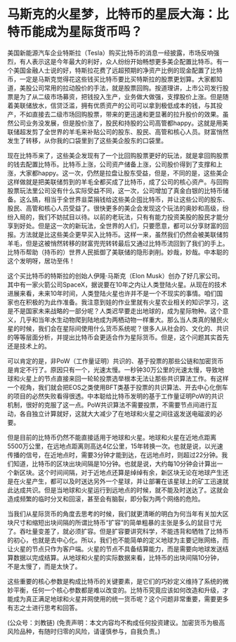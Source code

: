 # 马斯克的火星梦，比特币的星辰大海：比特币能成为星际货币吗？

美国新能源汽车企业特斯拉（Tesla）购买比特币的消息一经披露，市场反响强烈，有人表示这是今年最大的利好，众人纷纷开始畅想更多美企配置比特币。有一个美国金融人士说的好，特斯拉花费了远超预期的净资产比例的现金配置了比特币，一定是马斯克觉得花这些钱买比特币要比买特斯拉的股票更划算。大家都知道，美股公司常用的拉动股价的手法，就是股票回购。按道理讲，上市公司发行股票是为了从二级市场募资，把钱投入生产，业务做大做强，支撑股价上涨。但是随着美联储放水，信贷泛滥，拥有优质资产的公司可以拿到极低成本的钱，与其投产，不如直接去二级市场回购股票，带来的更迅速和更显著的拉升股价的效果。虽然公司业务没发展，但是股价涨了，股民和持股的公司高管都happy。这就是用美联储超发剪了全世界的羊毛来补贴公司的股东、股民、高管和核心人员。财富悄然发生了转移，从你我的口袋里到了这些美企股东的口袋里。

现在比特币来了，这些美企发现有了一个比回购股票更好的玩法，就是拿回购股票的钱去配置比特币。比特币上涨，公司资产储备上涨，公司股价得到了支撑和上涨，大家都happy。这一次，仍然是拉盘让股东受益，但是，不同的是，这些美企这样做就是把美联储剪到的羊毛全都买成了比特币，成了公司的核心资产。与回购股票玩法里公司没有什么实际受益不同，这一次，公司增加了真金白银的比特币储备。这么搞，相当于全世界韭菜捐钱给这些美企囤比特币，并让这些公司的股东、股民、高管和核心人员受益了。很快更多的美企会发现这个玩法的奥妙和高级，纷纷入局的，我们不妨拭目以待。以前的老玩法，只有有能力投资美股的股民才能分享到好处。但是这一次的新玩法，全世界的人们，只要愿意，都可以分享财富的回报。方法就是比这些美企更早买入比特币。这样一来，虽然我们仍然会被美联储剪羊毛，但是这被悄然转移的财富兜兜转转最后又通过比特币流回到了我们的手上。比特币帮助（持币的）世界人民抵御了美联储的隐形剥削。妙哉，妙哉。中本聪的这个发明呀，居功至伟！

这个买比特币的特斯拉的创始人伊隆·马斯克（Elon Musk）创办了好几家公司。其中有一家火箭公司SpaceX，据说要在10年之内让人类登陆火星。从现在的技术进展来看，未来10年时间，人类登陆火星也许并不是一个不现实的事情。咱们国家也在积极的为此作准备。我注意到娃的作业里就有火星农业相关的知识学习，这是不是国家未来战略的一部分呢？人类迟早要走出地球的，成为星际物种。这个意义，几乎和当年水生动物爬到陆地成为两栖动物一样重大。那么当人类真的殖民火星的时候，我们会在星际间使用什么货币系统呢？很多人从社会的、文化的、共识的等等层面分析，并提出比特币会更适合作为星际货币。但是，这个问题其实首先还是技术上的。

可以肯定的是，非PoW（工作量证明）共识的、基于投票的那些公链和加密货币是肯定不行了。原因只有一个，光速太慢。一秒钟30万公里的光速太慢，导致地球和火星上的节点直接来回一轮轮投票选举根本无法让那些共识算法工作。有这样一个视角，我们就会把EOS之类使用BFT类基于投票的共识算法、开去中心化倒车的项目的必然失败看得很透。中本聪给比特币发明的基于工作量证明PoW的共识机制，很好的克服了这一点。PoW共识算法不需要投票，不需要节点间进行互动，各自独立计算就好，这就大大减少了在地球和火星之间往返发送电磁波的必要。

但是目前的比特币仍然不能直接适用于地球和火星。地球和火星在近地点距离5500万公里，在远地点距离则高达4亿公里，15年转换一次。也就是说，以光速传播的信号，在近地点时，需要3分钟才能到达，在远地点时，则超过22分钟。我们知道，比特币的区块出块间隔是10分钟。也就是说，大约每10分钟会计算出一个新区块。这个时间间隔，对于近地点还算是绰绰有余，新区块无论在地球产生还是在火星产生，都可以及时送达另外一个星球，并让部署在该星球上的矿工迅速就此达成共识。但是当地球和火星运行到远地点的时候，就不能及时送达了。这就会造成频繁的临时分叉和回滚，甚至会有脑裂，即分裂为两个网络的危险。

当我们从星际货币的角度去思考的时候，我们就更清晰的明白为何当年有关加大区块尺寸和缩短出块间隔的所谓比特币“扩容”的简单粗暴的主张是多么的鼠目寸光了。吞吐量变差了，就必须扩容。但是扩容要讲究科学，不能违背和牺牲了比特币的初心，也就是去中心化。所以，我们也不能简单的定义地球为主要记账网络，而让火星的节点只作为客户端。火星的节点不具备结算能力，而是需要向地球发送结算数据以完成结算。从地球和火星的实际数据来看，比特币的出块间隔10分钟，不是太慢了，而是太快了。

这些重要的核心参数是构成比特币的关键要素，是它们的巧妙定义维持了系统的微妙平衡，任何一个核心参数都是难以改变的。比特币究竟应该如何改造和升级，才能成为真正满足地球和火星并网使用的统一货币呢？这个问题非常重要，需要更多有志之士进行思考和回答。

\(公众号：刘教链\)  \(免责声明：本文内容均不构成任何投资建议。加密货币为极高风险品种，有随时归零的风险，请谨慎参与，自我负责。\)

